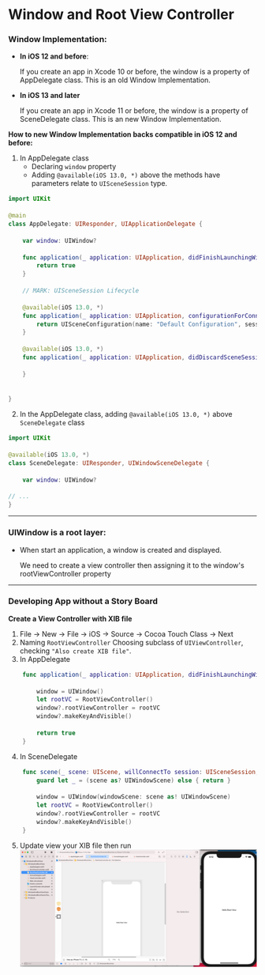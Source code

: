 # Window and Root View Controller

### **Window Implementation:**
- **In iOS 12 and before**:

  If you create an app in Xcode 10 or before, the window is a property of AppDelegate class. This is an old Window Implementation.

- **In iOS 13 and later**

  If you create an app in Xcode 11 or before, the window is a property of SceneDelegate class. This is an new Window Implementation.


**How to new Window Implementation backs compatible in iOS 12 and before:**

1. In AppDelegate class
    - Declaring `window` property 
    - Adding `@available(iOS 13.0, *)` above the methods have  parameters relate to `UISceneSession` type. 
```swift
import UIKit

@main
class AppDelegate: UIResponder, UIApplicationDelegate {

    var window: UIWindow?

    func application(_ application: UIApplication, didFinishLaunchingWithOptions launchOptions: [UIApplication.LaunchOptionsKey: Any]?) -> Bool {
        return true
    }

    // MARK: UISceneSession Lifecycle

    @available(iOS 13.0, *)
    func application(_ application: UIApplication, configurationForConnecting connectingSceneSession: UISceneSession, options: UIScene.ConnectionOptions) -> UISceneConfiguration {
        return UISceneConfiguration(name: "Default Configuration", sessionRole: connectingSceneSession.role)
    }

    @available(iOS 13.0, *)
    func application(_ application: UIApplication, didDiscardSceneSessions sceneSessions: Set<UISceneSession>) {

    }


}
```
2. In the AppDelegate class, adding `@available(iOS 13.0, *)` above `SceneDelegate` class

```swift
import UIKit

@available(iOS 13.0, *)
class SceneDelegate: UIResponder, UIWindowSceneDelegate {

    var window: UIWindow?

// ...
}
```

---
### **UIWindow is a root layer:**

- When start an application, a window is created and displayed. 

  We need to create a view controller then assigning it to the window's rootViewController property
----
### **Developing App without a Story Board**

**Create a View Controller with XIB file**
1. File → New → File -> iOS → Source → Cocoa Touch Class -> Next
2. Naming `RootViewController` Choosing subclass of `UIViewController`, checking `"Also create XIB file"`.
3. In AppDelegate
```swift
    func application(_ application: UIApplication, didFinishLaunchingWithOptions launchOptions: [UIApplication.LaunchOptionsKey: Any]?) -> Bool {
        
        window = UIWindow()
        let rootVC = RootViewController()
        window?.rootViewController = rootVC
        window?.makeKeyAndVisible()
        
        return true
    }
```

4. In SceneDelegate
```swift
    func scene(_ scene: UIScene, willConnectTo session: UISceneSession, options connectionOptions: UIScene.ConnectionOptions) {
        guard let _ = (scene as? UIWindowScene) else { return }
        
        window = UIWindow(windowScene: scene as! UIWindowScene)
        let rootVC = RootViewController()
        window?.rootViewController = rootVC
        window?.makeKeyAndVisible()
    } 
```
5. Update view your XIB file then run
![result](result.png)